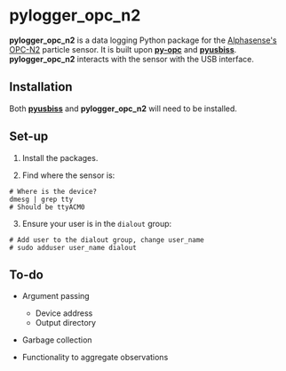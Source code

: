 # pylogger_opc_n2 

**pylogger_opc_n2** is a data logging Python package for the [Alphasense's OPC-N2](http://www.alphasense.com/index.php/products/optical-particle-counter/) particle sensor. It is built upon [**py-opc**](http://py-opc.readthedocs.io) and [**pyusbiss**](https://github.com/DancingQuanta/pyusbiss). **pylogger_opc_n2** interacts with the sensor with the USB interface. 

## Installation

Both [**pyusbiss**](https://github.com/DancingQuanta/pyusbiss) and **pylogger_opc_n2** will need to be installed. 

## Set-up

  1. Install the packages. 
  
  2. Find where the sensor is:

```
# Where is the device?
dmesg | grep tty
# Should be ttyACM0
```

  3. Ensure your user is in the `dialout` group:
  
```
# Add user to the dialout group, change user_name
# sudo adduser user_name dialout
```
  
## To-do 
 
  - Argument passing
    - Device address
    - Output directory
    
  - Garbage collection
  
  - Functionality to aggregate observations